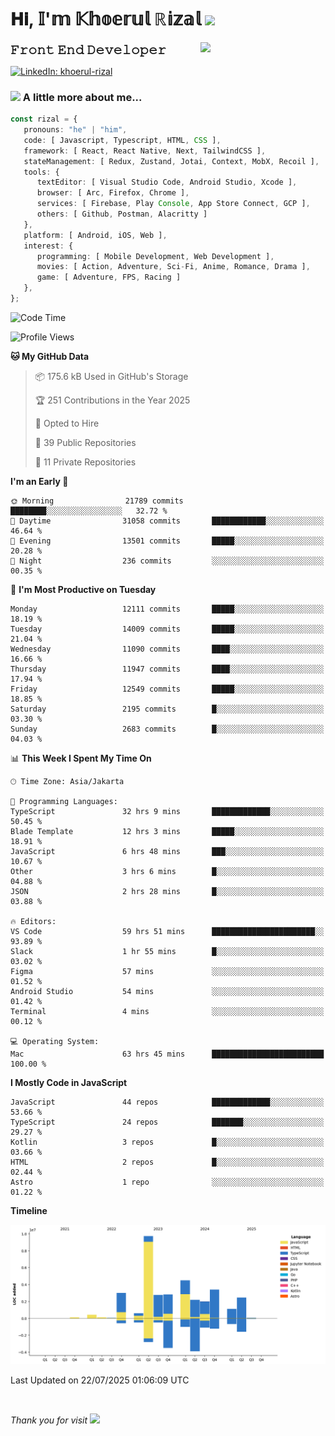 <h1> 𝐇𝐢, 𝕀'𝕞 𝕂𝕙𝕠𝕖𝕣𝕦𝕝 ℝ𝕚𝕫𝕒𝕝 <img src="https://media.giphy.com/media/mGcNjsfWAjY5AEZNw6/giphy.gif" width="50"></h1>
<img align='right' src="https://media.giphy.com/media/v1.Y2lkPTc5MGI3NjExOWI2ajR2NGJubzBsZHFuaHMwajRrcDNsNXJwOG8yb3F0NjhkNXF4OSZlcD12MV9pbnRlcm5hbF9naWZfYnlfaWQmY3Q9cw/fkZukR450RQ1qnGaq9/giphy.gif" width="200">
<strong style="font-size:20px;">𝙵𝚛𝚘𝚗𝚝 𝙴𝚗𝚍 𝙳𝚎𝚟𝚎𝚕𝚘𝚙𝚎𝚛</strong>
</p></em>

[![LinkedIn: khoerul-rizal](https://img.shields.io/badge/khoerul--rizal-blue?style=flat-square&logo=Linkedin&logoColor=white&link=https://www.linkedin.com/in/khoerul-rizal/)](https://www.linkedin.com/in/khoerul-rizal/)

### <img src="https://media.giphy.com/media/VgCDAzcKvsR6OM0uWg/giphy.gif" width="50"> A little more about me...

```typescript
const rizal = {
   pronouns: "he" | "him",
   code: [ Javascript, Typescript, HTML, CSS ],
   framework: [ React, React Native, Next, TailwindCSS ],
   stateManagement: [ Redux, Zustand, Jotai, Context, MobX, Recoil ],
   tools: {
      textEditor: [ Visual Studio Code, Android Studio, Xcode ],
      browser: [ Arc, Firefox, Chrome ],
      services: [ Firebase, Play Console, App Store Connect, GCP ],
      others: [ Github, Postman, Alacritty ]
   },
   platform: [ Android, iOS, Web ],
   interest: {
      programming: [ Mobile Development, Web Development ],
      movies: [ Action, Adventure, Sci-Fi, Anime, Romance, Drama ],
      game: [ Adventure, FPS, Racing ]
   },
};
```

<!--START_SECTION:waka-->
![Code Time](http://img.shields.io/badge/Code%20Time-3%2C442%20hrs%2016%20mins-blue)

![Profile Views](http://img.shields.io/badge/Profile%20Views-0-blue)

**🐱 My GitHub Data** 

> 📦 175.6 kB Used in GitHub's Storage 
 > 
> 🏆 251 Contributions in the Year 2025
 > 
> 💼 Opted to Hire
 > 
> 📜 39 Public Repositories 
 > 
> 🔑 11 Private Repositories 
 > 
**I'm an Early 🐤** 

```text
🌞 Morning                21789 commits       ████████░░░░░░░░░░░░░░░░░   32.72 % 
🌆 Daytime                31058 commits       ████████████░░░░░░░░░░░░░   46.64 % 
🌃 Evening                13501 commits       █████░░░░░░░░░░░░░░░░░░░░   20.28 % 
🌙 Night                  236 commits         ░░░░░░░░░░░░░░░░░░░░░░░░░   00.35 % 
```
📅 **I'm Most Productive on Tuesday** 

```text
Monday                   12111 commits       █████░░░░░░░░░░░░░░░░░░░░   18.19 % 
Tuesday                  14009 commits       █████░░░░░░░░░░░░░░░░░░░░   21.04 % 
Wednesday                11090 commits       ████░░░░░░░░░░░░░░░░░░░░░   16.66 % 
Thursday                 11947 commits       ████░░░░░░░░░░░░░░░░░░░░░   17.94 % 
Friday                   12549 commits       █████░░░░░░░░░░░░░░░░░░░░   18.85 % 
Saturday                 2195 commits        █░░░░░░░░░░░░░░░░░░░░░░░░   03.30 % 
Sunday                   2683 commits        █░░░░░░░░░░░░░░░░░░░░░░░░   04.03 % 
```


📊 **This Week I Spent My Time On** 

```text
🕑︎ Time Zone: Asia/Jakarta

💬 Programming Languages: 
TypeScript               32 hrs 9 mins       █████████████░░░░░░░░░░░░   50.45 % 
Blade Template           12 hrs 3 mins       █████░░░░░░░░░░░░░░░░░░░░   18.91 % 
JavaScript               6 hrs 48 mins       ███░░░░░░░░░░░░░░░░░░░░░░   10.67 % 
Other                    3 hrs 6 mins        █░░░░░░░░░░░░░░░░░░░░░░░░   04.88 % 
JSON                     2 hrs 28 mins       █░░░░░░░░░░░░░░░░░░░░░░░░   03.88 % 

🔥 Editors: 
VS Code                  59 hrs 51 mins      ███████████████████████░░   93.89 % 
Slack                    1 hr 55 mins        █░░░░░░░░░░░░░░░░░░░░░░░░   03.02 % 
Figma                    57 mins             ░░░░░░░░░░░░░░░░░░░░░░░░░   01.52 % 
Android Studio           54 mins             ░░░░░░░░░░░░░░░░░░░░░░░░░   01.42 % 
Terminal                 4 mins              ░░░░░░░░░░░░░░░░░░░░░░░░░   00.12 % 

💻 Operating System: 
Mac                      63 hrs 45 mins      █████████████████████████   100.00 % 
```

**I Mostly Code in JavaScript** 

```text
JavaScript               44 repos            █████████████░░░░░░░░░░░░   53.66 % 
TypeScript               24 repos            ███████░░░░░░░░░░░░░░░░░░   29.27 % 
Kotlin                   3 repos             █░░░░░░░░░░░░░░░░░░░░░░░░   03.66 % 
HTML                     2 repos             █░░░░░░░░░░░░░░░░░░░░░░░░   02.44 % 
Astro                    1 repo              ░░░░░░░░░░░░░░░░░░░░░░░░░   01.22 % 
```



**Timeline**

![Lines of Code chart](https://raw.githubusercontent.com/khoerulrizal/khoerulrizal/main/assets/bar_graph.png)


 Last Updated on 22/07/2025 01:06:09 UTC
<!--END_SECTION:waka-->
</details>
<br/>

<em>Thank you for visit</em> <img src="https://media.giphy.com/media/v1.Y2lkPTc5MGI3NjExcHdvNm1qZWtjaGw0ZjdwM3Z3NnY2dHlueTVuODBta2FiY20wM2YybSZlcD12MV9pbnRlcm5hbF9naWZfYnlfaWQmY3Q9cw/tV25tpdKqdFa9x81k2/giphy.gif" width="40">
